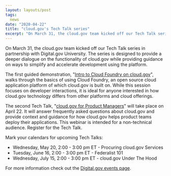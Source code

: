 ```yaml
---
layout: layouts/post
tags:
  news
date: "2020-04-22"
title: "cloud.gov's Tech Talk series"
excerpt: "On March 31, the cloud.gov team kicked off our Tech Talk series in partnership with Digital.gov University. The series is designed to provide a deeper dialogue on the functionality of cloud.gov while providing guidance on ways to simplify and accelerate development using the platform."
---
```


On March 31, the cloud.gov team kicked off our Tech Talk series in partnership with Digital.gov University. The series is designed to provide a deeper dialogue on the functionality of cloud.gov while providing guidance on ways to simplify and accelerate development using the platform.

The first guided demonstration, "[Intro to Cloud Foundry on cloud.gov](https://digital.gov/event/2020/03/31/intro-cloud-foundry-on-cloudgov/)", walks through the basics of using Cloud Foundry, an open source cloud application platform of which cloud.gov is built on. While this session focuses on developer interactions, it is ideal for anyone interested in how cloud.gov technology differs from other platforms and cloud offerings.

The second Tech Talk, "[cloud.gov for Product Managers](https://digital.gov/event/2020/04/22/cloudgov-for-product-managers/)" will take place on April 22. It will answer frequently asked questions about cloud.gov and provide context and guidance for how cloud.gov helps product teams deploy their applications. This webinar is intended for a non-technical audience. Register for the Tech Talk.  

Mark your calendars for upcoming Tech Talks: 

- Wednesday, May 20, 2:00 - 3:00 pm ET - Procuring cloud.gov Services
- Tuesday, June 16, 2:00 - 3:00 pm ET - Federalist 101
- Wednesday, July 15, 2:00 - 3:00 pm ET - cloud.gov Under The Hood 

For more information check out the [Digital.gov events page](https://digital.gov/events/).
